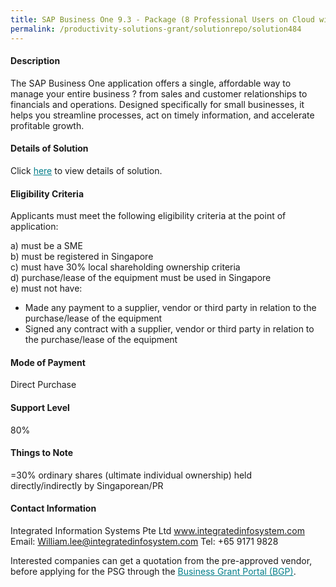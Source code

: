 ```yaml
---
title: SAP Business One 9.3 - Package (8 Professional Users on Cloud with Peppol Einvoicing)
permalink: /productivity-solutions-grant/solutionrepo/solution484
---
```


#### Description

The SAP Business One application offers a single, affordable way to manage your entire business ? from sales and customer relationships to financials and operations. Designed specifically for small businesses, it helps you streamline processes, act on timely information, and accelerate profitable growth.

#### Details of Solution

Click <a href='https://govassist.gobusiness.gov.sg/images/psg/Integrated_System_Annex_3_Part_4.pdf' style='color:#037e8a'>here</a> to view details of solution.

#### Eligibility Criteria

Applicants must meet the following eligibility criteria at the point of application:

a) must be a SME <br>
b) must be registered in Singapore <br>
c) must have 30% local shareholding ownership criteria <br>
d) purchase/lease of the equipment must be used in Singapore <br>
e) must not have:
- Made any payment to a supplier, vendor or third party in relation to the purchase/lease of the equipment
- Signed any contract with a supplier, vendor or third party in relation to the purchase/lease of the equipment

#### Mode of Payment
Direct Purchase

#### Support Level
80%

#### Things to Note
=30% ordinary shares (ultimate individual ownership) held directly/indirectly by Singaporean/PR

#### Contact Information
Integrated Information Systems Pte Ltd
www.integratedinfosystem.com
Email: William.lee@integratedinfosystem.com
Tel: +65 9171 9828

Interested companies can get a quotation from the pre-approved vendor, before applying for the PSG through the <a target='_blank' style='color:#037e8a' href='https://www.businessgrants.gov.sg/'>Business Grant Portal (BGP)</a>.
